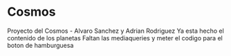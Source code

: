 # Cosmos
Proyecto del Cosmos - Alvaro Sanchez y Adrian Rodriguez
Ya esta hecho el contenido de los planetas
Faltan las mediaqueries y meter el codigo para el boton de hamburguesa
